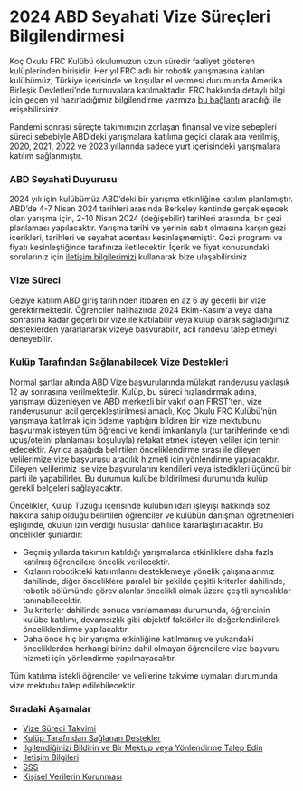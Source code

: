 # 2024 ABD Seyahati Vize Süreçleri Bilgilendirmesi
Koç Okulu FRC Kulübü okulumuzun uzun süredir faaliyet gösteren kulüplerinden birisidir. Her yıl FRC adlı bir robotik yarışmasına katılan kulübümüz, Türkiye içerisinde ve koşullar el vermesi durumunda Amerika Birleşik Devletleri’nde turnuvalara katılmaktadır. FRC hakkında detaylı bilgi için geçen yıl hazırladığımız bilgilendirme yazmıza [bu bağlantı](https://kb.rams7729.org/team23/parentinfo.html) aracılığı ile erişebilirsiniz.

Pandemi sonrası süreçte takımımızın zorlaşan finansal ve vize sebepleri süreci sebebiyle ABD’deki yarışmalara katılıma geçici olarak ara verilmiş, 2020, 2021, 2022 ve 2023 yıllarında sadece yurt içerisindeki yarışmalara katılım sağlanmıştır.
### ABD Seyahati Duyurusu
2024 yılı için kulübümüz ABD’deki bir yarışma etkinliğine katılım planlamıştır. ABD’de 4-7 Nisan 2024 tarihleri arasında Berkeley kentinde gerçekleşecek olan yarışma için, 2-10 Nisan 2024 (değişebilir) tarihleri arasında, bir gezi planlaması yapılacaktır. Yarışma tarihi ve yerinin sabit olmasına karşın gezi içerikleri, tarihleri ve seyahat acentası kesinleşmemiştir. Gezi programı ve fiyatı kesinleştiğinde tarafınıza iletilecektir. İçerik ve fiyat konusundaki sorularınız için [iletişim bilgilerimizi](https://kb.rams7729.org/parents24/travelcontacts.html) kullanarak bize ulaşabilirsiniz
### Vize Süreci
Geziye katılım ABD giriş tarihinden itibaren en az 6 ay geçerli bir vize gerektirmektedir. Öğrenciler halihazırda 2024 Ekim-Kasım'a veya daha sonrasına kadar geçerli bir vize ile katılabilir veya kulüp olarak sağladığımız desteklerden yararlanarak vizeye başvurabilir, acil randevu talep etmeyi deneyebilir. 
### Kulüp Tarafından Sağlanabilecek Vize Destekleri
Normal şartlar altında ABD Vize başvurularında mülakat randevusu yaklaşık 12 ay sonrasına verilmektedir. Kulüp, bu süreci hızlandırmak adına, yarışmayı düzenleyen ve ABD merkezli bir vakıf olan FIRST’ten, vize randevusunun acil gerçekleştirilmesi amaçlı, Koç Okulu FRC Kulübü’nün yarışmaya katılmak için ödeme yaptığını bildiren bir vize mektubunu başvurmak isteyen tüm öğrenci ve kendi imkanlarıyla (tur tarihlerinde kendi uçuş/otelini planlaması koşuluyla) refakat etmek isteyen veliler için temin edecektir. Ayrıca aşağıda belirtilen önceliklendirme sırası ile dileyen velilerimize vize başvurusu aracılık hizmeti için yönlendirme yapılacaktır. Dileyen velilerimiz ise vize başvurularını kendileri veya istedikleri üçüncü bir parti ile yapabilirler. Bu durumun kulübe bildirilmesi durumunda kulüp gerekli belgeleri sağlayacaktır.

Öncelikler, Kulüp Tüzüğü içerisinde kulübün idari işleyişi hakkında söz hakkına sahip olduğu belirtilen öğrenciler ve kulübün danışman öğretmenleri eşliğinde, okulun izin verdiği hususlar dahilide kararlaştırılacaktır. Bu öncelikler şunlardır:
- Geçmiş yıllarda takımın katıldığı yarışmalarda etkinliklere daha fazla katılmış öğrencilere öncelik verilecektir.
- Kızların robotikteki katılımlarını desteklemeye yönelik çalışmalarımız dahilinde, diğer önceliklere paralel bir şekilde çeşitli kriterler dahilinde, robotik bölümünde görev alanlar öncelikli olmak üzere çeşitli ayrıcalıklar tanınabilecektir.
- Bu kriterler dahilinde sonuca varılamaması durumunda, öğrencinin kulübe katılımı, devamsızlık gibi objektif faktörler ile değerlendirilerek önceliklendirme yapılacaktır.
- Daha önce hiç bir yarışma etkinliğine katılmamış ve yukarıdaki önceliklerden herhangi birine dahil olmayan öğrencilere vize başvuru hizmeti için yönlendirme yapılmayacaktır.

Tüm katılıma istekli öğrenciler ve velilerine takvime uymaları durumunda vize mektubu talep edilebilecektir.

### Sıradaki Aşamalar
- [Vize Süreci Takvimi](VisaSchedule.md)
- [Kulüp Tarafından Sağlanan Destekler](ClubSupport.md)
- [İlgilendiğinizi Bildirin ve Bir Mektup veya Yönlendirme Talep Edin](PreApplication.md)
- [İletişim Bilgileri](TravelContacts.md)
- [SSS](FAQ.md)
- [Kişisel Verilerin Korunması](PrivacyOverview.md)
